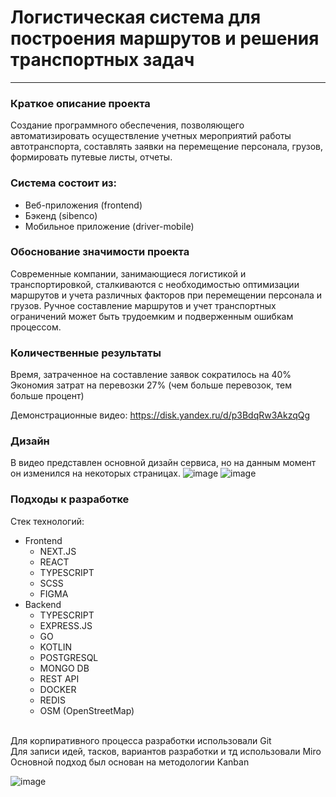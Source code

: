 # Логистическая система для построения маршрутов и решения транспортных задач
<hr/>

### Краткое описание проекта
Создание программного обеспечения, позволяющего
автоматизировать осуществление учетных мероприятий работы
автотранспорта, составлять заявки на перемещение персонала,
грузов, формировать путевые листы, отчеты.
<br />
### Система состоит из:
- Веб-приложения (frontend)
- Бэкенд (sibenco)
- Мобильное приложение (driver-mobile)
### Обоснование значимости проекта
Современные компании, занимающиеся логистикой и
транспортировкой, сталкиваются с необходимостью оптимизации
маршрутов и учета различных факторов при перемещении
персонала и грузов. Ручное составление маршрутов и учет
транспортных ограничений может быть трудоемким и
подверженным ошибкам процессом.


### Количественные результаты
Время, затраченное на составление заявок сократилось на 40%
<br/>
Экономия затрат на перевозки 27% (чем больше перевозок, тем больше процент)

Демонстрационные видео: https://disk.yandex.ru/d/p3BdqRw3AkzqQg

### Дизайн
В видео представлен основной дизайн сервиса, но на данным момент он изменился на некоторых страницах.
![image](https://github.com/Buterbrod-iku/sgk/assets/95047471/02906c79-334f-4d2b-ace1-782ca0c878ff)
![image](https://github.com/Buterbrod-iku/sgk/assets/95047471/655a3b5a-83d5-425a-80ac-7cf773145ed1)

### Подходы к разработке
Стек технологий:
- Frontend
  - NEXT.JS
  - REACT
  - TYPESCRIPT
  - SCSS
  - FIGMA
- Backend
  - TYPESCRIPT
  - EXPRESS.JS
  - GO
  - KOTLIN
  - POSTGRESQL
  - MONGO DB
  - REST API
  - DOCKER
  - REDIS
  - OSM (OpenStreetMap)
<br/>
Для корпиративного процесса разработки использовали Git <br/>
Для записи идей, тасков, вариантов разработки и тд использовали Miro<br/>
Основной подход был основан на методологии Kanban

![image](https://github.com/Buterbrod-iku/sgk/assets/95047471/10ea5e18-5138-4862-a3af-01107280db9b)
